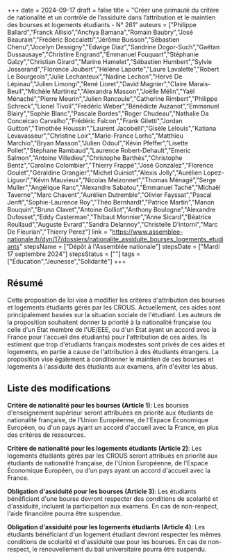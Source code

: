 +++
date = 2024-09-17
draft = false
title = "Créer une primauté du critère de nationalité et un contrôle de l’assiduité dans l’attribution et le maintien des bourses et logements étudiants - N° 261"
auteurs = ["Philippe Ballard","Franck Allisio","Anchya Bamana","Romain Baubry","José Beaurain","Frédéric Boccaletti","Jérôme Buisson","Sébastien Chenu","Jocelyn Dessigny","Edwige Diaz","Sandrine Dogor-Such","Gaëtan Dussausaye","Christine Engrand","Emmanuel Fouquart","Stéphanie Galzy","Christian Girard","Marine Hamelet","Sébastien Humbert","Sylvie Josserand","Florence Joubert","Hélène Laporte","Laure Lavalette","Robert Le Bourgeois","Julie Lechanteux","Nadine Lechon","Hervé De Lépinau","Julien Limongi","René Lioret","David Magnier","Claire Marais-Beuil","Michèle Martinez","Alexandra Masson","Joëlle Mélin","Yaël Ménaché","Pierre Meurin","Julien Rancoule","Catherine Rimbert","Philippe Schreck","Lionel Tivoli","Frédéric Weber","Bénédicte Auzanot","Emmanuel Blairy","Sophie Blanc","Pascale Bordes","Roger Chudeau","Nathalie Da Conceicao Carvalho","Frédéric Falcon","Frank Giletti","Jordan Guitton","Timothée Houssin","Laurent Jacobelli","Gisèle Lelouis","Katiana Levavasseur","Christine Loir","Marie-France Lorho","Matthieu Marchio","Bryan Masson","Julien Odoul","Kévin Pfeffer","Lisette Pollet","Stéphane Rambaud","Laurence Robert-Dehault","Emeric Salmon","Antoine Villedieu","Christophe Barthès","Christophe Bentz","Caroline Colombier","Thierry Frappé","José Gonzalez","Florence Goulet","Géraldine Grangier","Michel Guiniot","Alexis Jolly","Aurélien Lopez-Liguori","Kévin Mauvieux","Nicolas Meizonnet","Thomas Ménagé","Serge Muller","Angélique Ranc","Alexandre Sabatou","Emmanuel Taché","Michaël Taverne","Marc Chavent","Aurélien Dutremble","Olivier Fayssat","Pascal Jenft","Sophie-Laurence Roy","Théo Bernhardt","Patrice Martin","Manon Bouquin","Bruno Clavet","Antoine Golliot","Anthony Boulogne","Alexandre Dufosset","Eddy Casterman","Thibaut Monnier","Anne Sicard","Béatrice Roullaud","Auguste Evrard","Sandra Delannoy","Christelle D’intorni","Marc De Fleurian","Thierry Perez"]
link = "https://www.assemblee-nationale.fr/dyn/17/dossiers/nationalite_assiduite_bourses_logements_etudiants"
stepsName = ["Dépôt à l'Assemblée nationale"]
stepsDate = ["Mardi 17 septembre 2024"]
stepsStatus = [""]
tags = ["Éducation","Jeunesse","Solidarité"]
+++

## Résumé

Cette proposition de loi vise à modifier les critères d'attribution des bourses et logements étudiants gérés par les CROUS. Actuellement, ces aides sont principalement basées sur la situation sociale de l'étudiant. Les auteurs de la proposition souhaitent donner la priorité à la nationalité française (ou celle d'un État membre de l'UE/EEE, ou d'un État ayant un accord avec la France pour l'accueil des étudiants) pour l'attribution de ces aides. Ils estiment que trop d'étudiants français modestes sont privés de ces aides et logements, en partie à cause de l'attribution à des étudiants étrangers. La proposition vise également à conditionner le maintien de ces bourses et logements à l'assiduité des étudiants aux examens, afin d'éviter les abus.

## Liste des modifications

**Critère de nationalité pour les bourses (Article 1)**: Les bourses d'enseignement supérieur seront attribuées en priorité aux étudiants de nationalité française, de l'Union Européenne, de l'Espace Économique Européen, ou d'un pays ayant un accord d'accueil avec la France, en plus des critères de ressources.

**Critère de nationalité pour les logements étudiants (Article 2)**: Les logements étudiants gérés par les CROUS seront attribués en priorité aux étudiants de nationalité française, de l'Union Européenne, de l'Espace Économique Européen, ou d'un pays ayant un accord d'accueil avec la France.

**Obligation d'assiduité pour les bourses (Article 3)**: Les étudiants bénéficiant d'une bourse devront respecter des conditions de scolarité et d'assiduité, incluant la participation aux examens. En cas de non-respect, l'aide financière pourra être suspendue.

**Obligation d'assiduité pour les logements étudiants (Article 4)**: Les étudiants bénéficiant d'un logement étudiant devront respecter les mêmes conditions de scolarité et d'assiduité que pour les bourses. En cas de non-respect, le renouvellement du bail universitaire pourra être suspendu.

